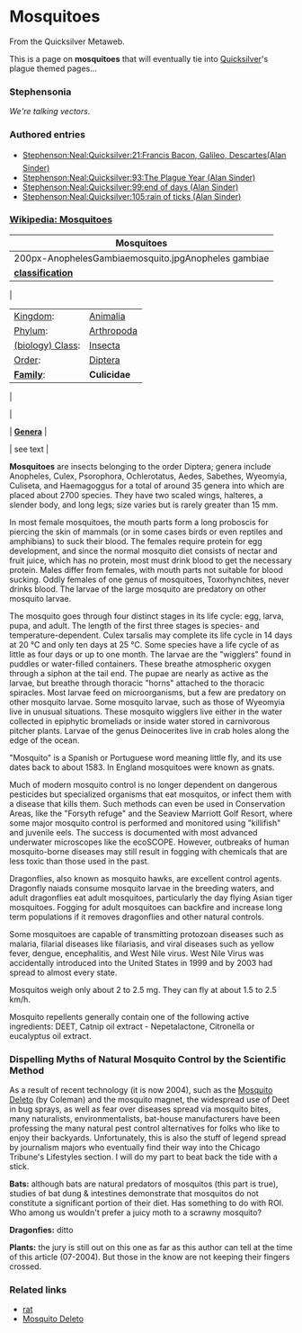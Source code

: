 
# Mosquitoes

From the Quicksilver Metaweb.

This is a page on **mosquitoes** that will eventually tie into [Quicksilver](/quicksilver)'s plague themed pages...

### Stephensonia


*We're talking vectors.*

### Authored entries


* [Stephenson:Neal:Quicksilver:21:Francis Bacon, Galileo, Descartes(Alan Sinder)](/stephenson-neal-quicksilver-21-francis-bacon-galileo-descartes-alan-sinder)
* [Stephenson:Neal:Quicksilver:93:The Plague Year (Alan Sinder)](/stephenson-neal-quicksilver-93-the-plague-year-alan-sinder)
* [Stephenson:Neal:Quicksilver:99:end of days (Alan Sinder)](/stephenson-neal-quicksilver-99-end-of-days-alan-sinder)
* [Stephenson:Neal:Quicksilver:105:rain of ticks (Alan Sinder)](/stephenson-neal-quicksilver-105-rain-of-ticks-alan-sinder)


### [Wikipedia: Mosquitoes](/http-en-wikipedia-org-wiki-mosquito)




| **Mosquitoes** |
| --- |
| 200px-AnophelesGambiaemosquito.jpgAnopheles gambiae |
| **[classification](/http-en-wikipedia-org-wiki-scientific)** |
| 

|  |  |
| --- | --- |
| [Kingdom](/http-en-wikipedia-org-wiki-kingdom-biology):  | [Animalia](/http-en-wikipedia-org-wiki-animal) |
| [Phylum](/http-en-wikipedia-org-wiki-phylum-biology):  | [Arthropoda](/http-en-wikipedia-org-wiki-arthropoda) |
| [(biology) Class](/http-en-wikipedia-org-wiki-class):  | [Insecta](/http-en-wikipedia-org-wiki-insecta) |
| [Order](/http-en-wikipedia-org-wiki-order-biology):  | [Diptera](/http-en-wikipedia-org-wiki-diptera) |
| **[Family](/http-en-wikipedia-org-wiki-family-biology)**:  | **Culicidae** |
|

 |


| **[Genera](/http-en-wikipedia-org-wiki-genera)** |

| see text
 |

**Mosquitoes** are insects belonging to the order Diptera; genera include Anopheles, Culex, Psorophora, Ochlerotatus, Aedes, Sabethes, Wyeomyia, Culiseta, and Haemagoggus for a total of around 35 genera into which are placed about 2700 species. They have two scaled wings, halteres, a slender body, and long legs; size varies but is rarely greater than 15 mm.

In most female mosquitoes, the mouth parts form a long proboscis for piercing the skin of mammals (or in some cases birds or even reptiles and amphibians) to suck their blood. The females require protein for egg development, and since the normal mosquito diet consists of nectar and fruit juice, which has no protein, most must drink blood to get the necessary protein. Males differ from females, with mouth parts not suitable for blood sucking. Oddly females of one genus of mosquitoes, Toxorhynchites, never drinks blood. The larvae of the large mosquito are predatory on other mosquito larvae.

The mosquito goes through four distinct stages in its life cycle: egg, larva, pupa, and adult. The length of the first three stages is species- and temperature-dependent. Culex tarsalis may complete its life cycle in 14 days at 20 °C and only ten days at 25 °C. Some species have a life cycle of as little as four days or up to one month. The larvae are the "wigglers" found in puddles or water-filled containers. These breathe atmospheric oxygen through a siphon at the tail end. The pupae are nearly as active as the larvae, but breathe through thoracic "horns" attached to the thoracic spiracles. Most larvae feed on microorganisms, but a few are predatory on other mosquito larvae. Some mosquito larvae, such as those of Wyeomyia live in unusual situations. These mosquito wigglers live either in the water collected in epiphytic bromeliads or inside water stored in carnivorous pitcher plants. Larvae of the genus Deinocerites live in crab holes along the edge of the ocean.

"Mosquito" is a Spanish or Portuguese word meaning little fly, and its use dates back to about 1583. In England mosquitoes were known as gnats.

Much of modern mosquito control is no longer dependent on dangerous pesticides but specialized organisms that eat mosquitos, or infect them with a disease that kills them. Such methods can even be used in Conservation Areas, like the "Forsyth refuge" and the Seaview Marriott Golf Resort, where some major mosquito control is performed and monitored using "killifish" and juvenile eels. The success is documented with most advanced underwater microscopes like the ecoSCOPE. However, outbreaks of human mosquito-borne diseases may still result in fogging with chemicals that are less toxic than those used in the past.

Dragonflies, also known as mosquito hawks, are excellent control agents. Dragonfly naiads consume mosquito larvae in the breeding waters, and adult dragonflies eat adult mosquitoes, particularly the day flying Asian tiger mosquitoes. Fogging for adult mosquitoes can backfire and increase long term populations if it removes dragonflies and other natural controls.

Some mosquitoes are capable of transmitting protozoan diseases such as malaria, filarial diseases like filariasis, and viral diseases such as yellow fever, dengue, encephalitis, and West Nile virus. West Nile Virus was accidentally introduced into the United States in 1999 and by 2003 had spread to almost every state.

Mosquitos weigh only about 2 to 2.5 mg. They can fly at about 1.5 to 2.5 km/h.

Mosquito repellents generally contain one of the following active ingredients: DEET, Catnip oil extract - Nepetalactone, Citronella or eucalyptus oil extract.

### Dispelling Myths of Natural Mosquito Control by the Scientific Method


As a result of recent technology (it is now 2004), such as the [Mosquito Deleto](/mosquito-deleto) (by Coleman) and the mosquito magnet, the widespread use of Deet in bug sprays, as well as fear over diseases spread via mosquito bites, many naturalists, environmentalists, bat-house manufacturers have been professing the many natural pest control alternatives for folks who like to enjoy their backyards. Unfortunately, this is also the stuff of legend spread by journalism majors who eventually find their way into the Chicago Tribune's Lifestyles section. I will do my part to beat back the tide with a stick.

**Bats:** although bats are natural predators of mosquitos (this part is true), studies of bat dung & intestines demonstrate that mosquitos do not constitute a significant portion of their diet. Has something to do with ROI. Who among us wouldn't prefer a juicy moth to a scrawny mosquito?

**Dragonfies:** ditto

**Plants:** the jury is still out on this one as far as this author can tell at the time of this article (07-2004). But those in the know are not keeping their fingers crossed.

### Related links


* [rat](/rat)
* [Mosquito Deleto](/mosquito-deleto)
